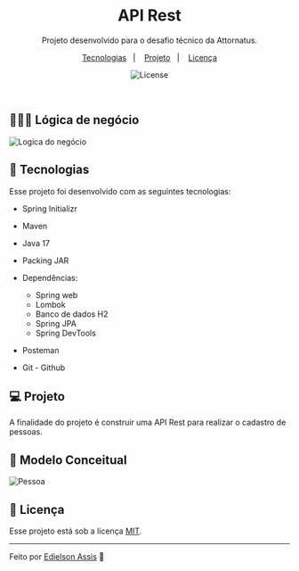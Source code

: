 <h1 align="center"> API Rest </h1>

<p align="center">
Projeto desenvolvido para o desafio técnico da Attornatus. <br/>
</p>

<p align="center">
  <a href="#-tecnologias">Tecnologias</a>&nbsp;&nbsp;&nbsp;|&nbsp;&nbsp;&nbsp;
  <a href="#-projeto">Projeto</a>&nbsp;&nbsp;&nbsp;|&nbsp;&nbsp;&nbsp;
  <a href="#memo-licença">Licença</a>
</p>

<p align="center">
  <img alt="License" src="https://img.shields.io/npm/l/react">
</p>

<br>

## 👩🏽‍💻 Lógica de negócio 
![Logica do negócio](https://user-images.githubusercontent.com/105529988/211217438-068b403f-f7de-4ea3-b2e6-ad0e99c8ce24.png)


## 🚀 Tecnologias

Esse projeto foi desenvolvido com as seguintes tecnologias:

- Spring Initializr
- Maven
- Java 17
- Packing JAR
- Dependências:

  + Spring web
  + Lombok
  + Banco de dados H2
  + Spring JPA
  + Spring DevTools
 - Posteman
 - Git - Github

## 💻 Projeto

A finalidade do projeto é construir uma API Rest para realizar o cadastro de pessoas.

## 🔖 Modelo Conceitual

![Pessoa](https://user-images.githubusercontent.com/105529988/211218292-adc3f84d-703f-4086-83a9-a13fb23fe6c1.png)

## :memo: Licença

Esse projeto está sob a licença [MIT](https://github.com/edielson-assis/Pessoa/blob/main/LICENSE).

---

Feito por [Edielson Assis](https://www.linkedin.com/in/edielson-assis) :wave:
